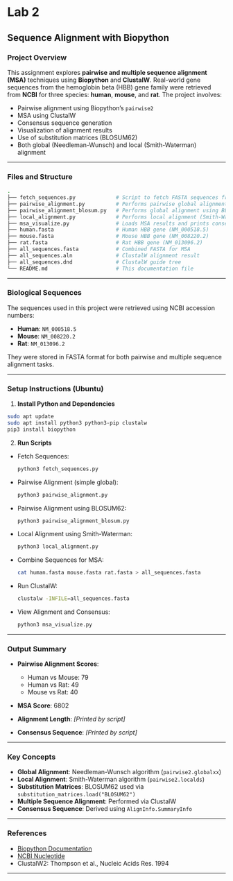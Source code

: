 # Lab 2
## Sequence Alignment with Biopython

### ‍Project Overview

This assignment explores **pairwise and multiple sequence alignment (MSA)** techniques using **Biopython** and **ClustalW**. Real-world gene sequences from the hemoglobin beta (HBB) gene family were retrieved from **NCBI** for three species: **human**, **mouse**, and **rat**. The project involves:

- Pairwise alignment using Biopython’s `pairwise2`
- MSA using ClustalW
- Consensus sequence generation
- Visualization of alignment results
- Use of substitution matrices (BLOSUM62)
- Both global (Needleman-Wunsch) and local (Smith-Waterman) alignment

---

### Files and Structure

```bash
.
├── fetch_sequences.py             # Script to fetch FASTA sequences from NCBI
├── pairwise_alignment.py          # Performs pairwise global alignment (globalxx)
├── pairwise_alignment_blosum.py   # Performs global alignment using BLOSUM62
├── local_alignment.py             # Performs local alignment (Smith-Waterman)
├── msa_visualize.py               # Loads MSA results and prints consensus
├── human.fasta                    # Human HBB gene (NM_000518.5)
├── mouse.fasta                    # Mouse HBB gene (NM_008220.2)
├── rat.fasta                      # Rat HBB gene (NM_013096.2)
├── all_sequences.fasta            # Combined FASTA for MSA
├── all_sequences.aln              # ClustalW alignment result
├── all_sequences.dnd              # ClustalW guide tree
└── README.md                      # This documentation file
```

---

### Biological Sequences

The sequences used in this project were retrieved using NCBI accession numbers:

- **Human**: `NM_000518.5`
- **Mouse**: `NM_008220.2`
- **Rat**: `NM_013096.2`

They were stored in FASTA format for both pairwise and multiple sequence alignment tasks.

---

### Setup Instructions (Ubuntu)

1. **Install Python and Dependencies**

```bash
sudo apt update
sudo apt install python3 python3-pip clustalw
pip3 install biopython
```

2. **Run Scripts**

- Fetch Sequences:  
  ```bash
  python3 fetch_sequences.py
  ```

- Pairwise Alignment (simple global):
  ```bash
  python3 pairwise_alignment.py
  ```

- Pairwise Alignment using BLOSUM62:
  ```bash
  python3 pairwise_alignment_blosum.py
  ```

- Local Alignment using Smith-Waterman:
  ```bash
  python3 local_alignment.py
  ```

- Combine Sequences for MSA:
  ```bash
  cat human.fasta mouse.fasta rat.fasta > all_sequences.fasta
  ```

- Run ClustalW:
  ```bash
  clustalw -INFILE=all_sequences.fasta
  ```

- View Alignment and Consensus:
  ```bash
  python3 msa_visualize.py
  ```

---

### Output Summary

- **Pairwise Alignment Scores**:
  - Human vs Mouse: 79
  - Human vs Rat: 49
  - Mouse vs Rat: 40

- **MSA Score**: 6802
- **Alignment Length**: *[Printed by script]*
- **Consensus Sequence**: *[Printed by script]*

---

### Key Concepts

- **Global Alignment**: Needleman-Wunsch algorithm (`pairwise2.globalxx`)
- **Local Alignment**: Smith-Waterman algorithm (`pairwise2.localds`)
- **Substitution Matrices**: BLOSUM62 used via `substitution_matrices.load("BLOSUM62")`
- **Multiple Sequence Alignment**: Performed via ClustalW
- **Consensus Sequence**: Derived using `AlignInfo.SummaryInfo`

---

### References

- [Biopython Documentation](https://biopython.org/wiki/Documentation)
- [NCBI Nucleotide](https://www.ncbi.nlm.nih.gov/nuccore)
- ClustalW2: Thompson et al., Nucleic Acids Res. 1994

---
